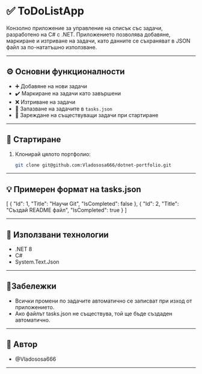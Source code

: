 # ✅ ToDoListApp

Конзолно приложение за управление на списък със задачи, разработено на C# с .NET. Приложението позволява добавяне, маркиране и изтриване на задачи, като данните се съхраняват в JSON файл за по-нататъшно използване.

---

## ⚙️ Основни функционалности

- ➕ Добавяне на нови задачи
- ✔️  Маркиране на задачи като завършени
- ❌ Изтриване на задачи
- 💾 Запазване на задачите в `tasks.json`
- 📂 Зареждане на съществуващи задачи при стартиране

---

## 🚀 Стартиране

1. Клонирай цялото портфолио:
   ```bash
   git clone git@github.com:Vladososa666/dotnet-portfolio.git
---

## 💡 Примерен формат на tasks.json

[
  {
    "Id": 1,
    "Title": "Научи Git",
    "IsCompleted": false
  },
  {
    "Id": 2,
    "Title": "Създай README файл",
    "IsCompleted": true
  }
]

---

## 🧰 Използвани технологии
- .NET 8
- C#
- System.Text.Json

---

## 📌Забележки

- Всички промени по задачите автоматично се записват при изход от приложението.
- Ако файлът tasks.json не съществува, той ще бъде създаден автоматично.

---

## 👤 Автор

- @Vladososa666

---
